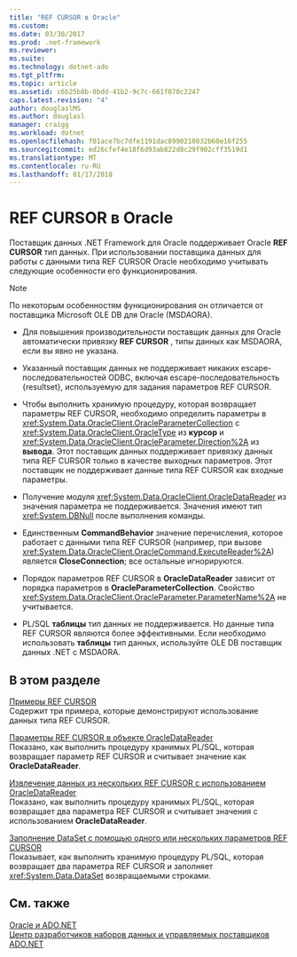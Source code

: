 ```yaml
---
title: "REF CURSOR в Oracle"
ms.custom: 
ms.date: 03/30/2017
ms.prod: .net-framework
ms.reviewer: 
ms.suite: 
ms.technology: dotnet-ado
ms.tgt_pltfrm: 
ms.topic: article
ms.assetid: c6b25b8b-0bdd-41b2-9c7c-661f070c2247
caps.latest.revision: "4"
author: douglaslMS
ms.author: douglasl
manager: craigg
ms.workload: dotnet
ms.openlocfilehash: f01ace7bc7dfe1191dac8990210032b60e16f255
ms.sourcegitcommit: ed26cfef4e18f6d93ab822d8c29f902cff3519d1
ms.translationtype: MT
ms.contentlocale: ru-RU
ms.lasthandoff: 01/17/2018
---
```

# <a name="oracle-ref-cursors"></a>REF CURSOR в Oracle
Поставщик данных .NET Framework для Oracle поддерживает Oracle **REF CURSOR** тип данных. При использовании поставщика данных для работы с данными типа REF CURSOR Oracle необходимо учитывать следующие особенности его функционирования.  
  
> [!NOTE]
>  По некоторым особенностям функционирования он отличается от поставщика Microsoft OLE DB для Oracle (MSDAORA).  
  
-   Для повышения производительности поставщик данных для Oracle автоматически привязку **REF CURSOR** , типы данных как MSDAORA, если вы явно не указана.  
  
-   Указанный поставщик данных не поддерживает никаких escape-последовательностей ODBC, включая escape-последовательность {resultset}, используемую для задания параметров REF CURSOR.  
  
-   Чтобы выполнить хранимую процедуру, которая возвращает параметры REF CURSOR, необходимо определить параметры в <xref:System.Data.OracleClient.OracleParameterCollection> с <xref:System.Data.OracleClient.OracleType> из **курсор** и <xref:System.Data.OracleClient.OracleParameter.Direction%2A> из **вывода**. Этот поставщик данных поддерживает привязку данных типа REF CURSOR только в качестве выходных параметров. Этот поставщик не поддерживает данные типа REF CURSOR как входные параметры.  
  
-   Получение модуля <xref:System.Data.OracleClient.OracleDataReader> из значения параметра не поддерживается. Значения имеют тип <xref:System.DBNull> после выполнения команды.  
  
-   Единственным **CommandBehavior** значение перечисления, которое работает с данными типа REF CURSOR (например, при вызове <xref:System.Data.OracleClient.OracleCommand.ExecuteReader%2A>) является **CloseConnection**; все остальные игнорируются.  
  
-   Порядок параметров REF CURSOR в **OracleDataReader** зависит от порядка параметров в **OracleParameterCollection**. Свойство <xref:System.Data.OracleClient.OracleParameter.ParameterName%2A> не учитывается.  
  
-   PL/SQL **таблицы** тип данных не поддерживается. Но данные типа REF CURSOR являются более эффективными. Если необходимо использовать **таблицы** тип данных, используйте OLE DB поставщик данных .NET с MSDAORA.  
  
## <a name="in-this-section"></a>В этом разделе  
 [Примеры REF CURSOR](../../../../docs/framework/data/adonet/ref-cursor-examples.md)  
 Содержит три примера, которые демонстрируют использование данных типа REF CURSOR.  
  
 [Параметры REF CURSOR в объекте OracleDataReader](../../../../docs/framework/data/adonet/ref-cursor-parameters-in-an-oracledatareader.md)  
 Показано, как выполнить процедуру хранимых PL/SQL, которая возвращает параметр REF CURSOR и считывает значение как **OracleDataReader**.  
  
 [Извлечение данных из нескольких REF CURSOR с использованием OracleDataReader](../../../../docs/framework/data/adonet/retrieving-data-from-multiple-ref-cursors.md)  
 Показано, как выполнить процедуру хранимых PL/SQL, которая возвращает два параметра REF CURSOR и считывает значения с использованием **OracleDataReader**.  
  
 [Заполнение DataSet с помощью одного или нескольких параметров REF CURSOR](../../../../docs/framework/data/adonet/filling-a-dataset-using-one-or-more-ref-cursors.md)  
 Показывает, как выполнить хранимую процедуру PL/SQL, которая возвращает два параметра REF CURSOR и заполняет <xref:System.Data.DataSet> возвращаемыми строками.  
  
## <a name="see-also"></a>См. также  
 [Oracle и ADO.NET](../../../../docs/framework/data/adonet/oracle-and-adonet.md)  
 [Центр разработчиков наборов данных и управляемых поставщиков ADO.NET](http://go.microsoft.com/fwlink/?LinkId=217917)
